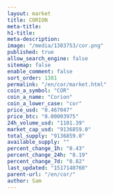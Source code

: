 ```yaml
---
layout: market
title: CORION
meta-title: 
h1-title: 
meta-description: 
image: "/media/1383753/cor.png"
published: true
allow_search_engine: false
sitemap: false
enable_comment: false
sort_order: 1381
permalink: "/en/cor/market.html"
coin_a_symbol: "COR"
coin_a_name: "Corion"
coin_a_lower_case: "cor"
price_usd: "0.467047"
price_btc: "0.00003975"
24h_volume_usd: "1101.39"
market_cap_usd: "9136859.0"
total_supply: "9136859.0"
available_supply: ""
percent_change_1h: "0.43"
percent_change_24h: "8.19"
percent_change_7d: "0.82"
last_updated: "1517140760"
parent-url: "/en/cor/"
author: Sam
---
```


